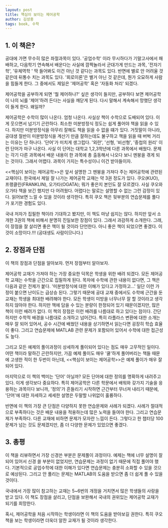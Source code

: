 ```yaml
---
layout: post
title: 핵심이 보이는 제어공학
author: 김성중
tags: book, 수학
---
```


## 1. 이 책은?

공대에 가면 무수히 많은 좌절과목이 있다. '공업수학' 이라 무시하다가 기말고사에서 패배하고, 다음학기 연속해서 배운다는 사실에 깜짝놀라서 군대가게 만드는 과목,  '전자기학', '유체역학 ' 딱 들어봐도 이건 아닌 것 같다는 과목도 있다. 반면에 별로 안 어려울 것 같은데 뒤통수 치는 과목도 있다. '회로이론'은 별거 아닌 것 같은데, 뭔가 오묘하게 사람을 힘들게 한다. 그 중에서도 제일은 '제어공학' 혹은 '자동화 처리' 되겠다.

제어공학을 공부하게 되면 '뭘 제어하나?' 싶은 생각이 들지만, 공부하다 보면 제어공학이 나의 뇌를 '제어'하려 든다는 사실을 깨닫게 된다. 다시 말해서 계속해서 망했단 생각이 들게 한다. 왜일까?

제어공학은 수학이 많이 나온다. 엄청 나온다. 사실상 책이 수학으로 도배되어 있다. 이게 웃으면서 넘기기 곤란하다. 최소한 미분방정식 정도는 쉽게 풀어야 책을 읽을 수 있다. 하지만 미분방정식을 아무리 잘해도 책을 읽을 수 없을 떄가 있다. 거짓말이 아니라, 공대생 절반이 미분방정식을 계산기 만큼 잘하는데도 불구하고 책을 읽을 때 버벅 거리는 이유는 단 하나다. '단어'가 미치게 생그럽다. '외란', '선형, '비선형', '중첩의 원리' 이런 단어가 마구 나온다. 사실 이 단어는 대학교 1,2,3학년에 다른 과목에서 배웠다. 문제는 각기 다른 과목에서 배운 내용이 한 과목에 총 출동해서 나오다 보니 멘붕을 겪게 되는 것이다. 그래서 어렵다. 과목이 가지는 특수성이니 이건 받아들이자.

<<핵심이 보이는 제어공학>>은 앞서 설명한 그 멘붕을 가져다 주는 제어공학에 관련된 교재이다. 한국에서 제일 잘 나가는 제어공학 교재는 약 3권 정도가 있다. 쿠오(KUO), 프랭클린(FRANKLIN), 오가타(OGATA); 뭐가 좋은지 본인도 잘 모르겠다. 사실 쿠오와 오가타 책을 보긴 했지만 다 어려웠다. 어렵다는 말로는 설명할 수 없는 그런 감정이 있다. 읽어보면 느낄 수 있을 것이라 생각한다. 특히 쿠오 책은 뒷부분의 연습문제를 풀다가 포기한 경험도 있다. 

국내 저자가 집필한 책이라 기대하고 봤지만, 이 책도 마냥 쉽지는 않다. 하지만 앞서 소개한 3권의 책에 비해서 분명히 진일보한 장점이 있다. 그래서 과감하게 소개한다. 그래, 이 장점을 잘 살리면 좋은 책이 될 것이라 단언한다. 아니 좋은 책이 되었으면 좋겠다. 이것이 소망이다.!!! (공대생도 사람이므니다.)

## 2. 장점과 단점

이 책의 장점과 단점을 알아보자. 먼저 장점부터 알아보자.

제어공학 교재가 가져야 하는 가장 중요한 덕목은 학생을 위한 배려 되겠다. 모든 제어공학 교재는  수학을 근간으로 집필하게 된다. 목차에 수학에 관한 내용이 없다면, 그 책은 다음과 같은 전제가 붙다. '미분방정식에 대한 이해가 있다고 가정하고...' 일단 이런 가정이 붙으면 난이도는 급상승 된다. 그렇기 때문에 공대 교재 중에서도 수학에 근간을 둔 교재는 학생을 최대한 배려해야 한다. 모든 학생이 미방을 너무너무 잘 할 것이라고 생각하지 않아야 한다. 하지만 책에 담을 수 있는 분량이 한정되어 있기 때문이겠지만, 많은 책이 이런 배려가 없다. 이 책의 장점은 이런 배려를 나름대로 하고 있다는 점이다. 간단하지만 수학적 배경을 나름대로 소개하고 넘어간다. 특히 라플라스 변환에 대한 소개는 매우 잘 되어 있어서, 공수 시간에 배웠던 내용을 상기하면서 읽는다면 굉장히 학습 효율이 좋다. 그리고 연습문제에 MATLAB 관련 문제가 포함되어 있어서 수학에 대한 접근성도 높다.

그리고 모든 예제의 풀이과정이 상세하게 풀이되어 있다는 점도 매우 고무적인 일이다. 어떤 책이라 말하긴 곤란하지만, 가끔 예제 풀이도 매우 '쿨'하게 풀어버리는 책들 때문에 고생한 적이 한 두번이 아닌데, <<핵심이 보이는 제어공학>>은 예제 풀이가 매우 잘 되어 있다.

마지막으로 이 책의 백미는 '단어' 아닐까? 모든 단어에 대한 정의를 명확하게 내려주고 있다. 이게 생각보다 중요하다. 특히 제어공학은 다른 학문에서 배워와 갖가지 기술을 응용하는 과목이다 보니까, '정의'가 흔들리기 시작하면 근간부터 무너져 내리기 때문에, '단어'에 대한 자세하고 세세한 설명은 두말할 나위없이 훌륭하다.

반면에 이 책의 가장 큰 단점은 다양하지 못한 연습문제와 사례가 되겠다. 사례가 절대적으로 부족하다는 것은 배운 내용을 적용하는데 많은 노력을 들여야 한다. 그리고 연습문제가 부족하다. 다른 교재에 비하면 문제가 모자란 느낌이 든다. 그렇다고 한 챕터당 100문제가 넘는 것도 문제겠지만, 좀 더 다양한 문제가 있었으면 좋겠다.



## 3. 총평

이 책을 리뷰하면서 가장 신경쓴 부분은 문제풀이 과정이다. 예제는 책에 너무 설명이 잘되어 있어서 신경 쓸 부분이 없었지만, 연습문제는 과정이 없기 때문에 직접 풀어야 했다. 기본적으로 공업수학에 대한 이해가 있다면 연습문제는 충분히 소화할 수 있을 것으로 예상된다. 그리고 안 풀리는 문제는 MATLAB의 도움을 받으면 좀 더 쉽게 풀 수 있을 것이다.

국내에서 가장 많이 참고하는 교재는 5~6번의 개정을 거치면서 많은 학생들의 사랑을 받고 있다. 이 책도 장점을 살리고, 단점을 보완해서 국내의 권위있는 제어공학 교재가 되기를 희망한다.

혹시, 제어공학을 처음 시작하는 학생이라면 이 책의 도움을 받아보길 권한다. 특히 쿠오 책을 보는 학생이라면 더욱더 알찬 교재가 될 것이라 생각한다.